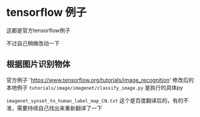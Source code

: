 # tensorflow 例子
这都是官方tensorflow例子

不过自己稍微改动一下
## 根据图片识别物体
官方例子 'https://www.tensorflow.org/tutorials/image_recognition'
修改后的本地例子 `tutorials/image/imagenet/classify_image.py` 是执行的具体py

`imagenet_synset_to_human_label_map_CN.txt`  这个是百度翻译后的，有的不准，需要持续自己找出来重新翻译了一下